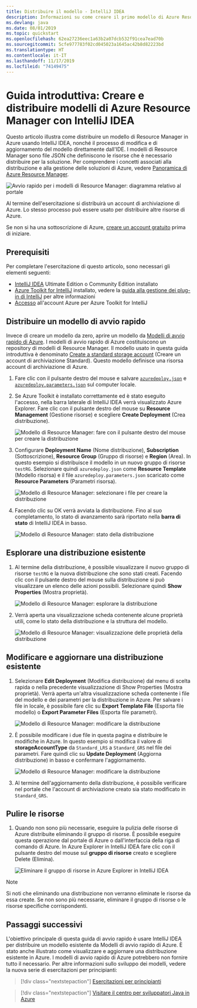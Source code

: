 ```yaml
---
title: Distribuire il modello - IntelliJ IDEA
description: Informazioni su come creare il primo modello di Azure Resource Manager con IntelliJ IDEA ed eseguirne la distribuzione.
ms.devlang: java
ms.date: 08/01/2019
ms.topic: quickstart
ms.openlocfilehash: 62ea27236eec1a63b2a07dcb532f91cea7ead70b
ms.sourcegitcommit: 5cfe977783f02cd045023a1645ac42b8d82223bd
ms.translationtype: HT
ms.contentlocale: it-IT
ms.lasthandoff: 11/17/2019
ms.locfileid: "74149475"
---
```

# <a name="quickstart-create-and-deploy-azure-resource-manager-templates-by-using-the-intellij-idea"></a>Guida introduttiva: Creare e distribuire modelli di Azure Resource Manager con IntelliJ IDEA

Questo articolo illustra come distribuire un modello di Resource Manager in Azure usando IntelliJ IDEA, nonché il processo di modifica e di aggiornamento del modello direttamente dall'IDE. I modelli di Resource Manager sono file JSON che definiscono le risorse che è necessario distribuire per la soluzione. Per comprendere i concetti associati alla distribuzione e alla gestione delle soluzioni di Azure, vedere [Panoramica di Azure Resource Manager](resource-group-overview.md).

![Avvio rapido per i modelli di Resource Manager: diagramma relativo al portale](./media/resource-manager-quickstart-create-templates-use-the-portal/azure-resource-manager-export-deploy-template-portal.png)

Al termine dell'esercitazione si distribuirà un account di archiviazione di Azure. Lo stesso processo può essere usato per distribuire altre risorse di Azure.

Se non si ha una sottoscrizione di Azure, [creare un account gratuito](https://azure.microsoft.com/free/) prima di iniziare.

## <a name="prerequisites"></a>Prerequisiti

Per completare l'esercitazione di questo articolo, sono necessari gli elementi seguenti:

* [IntelliJ IDEA](https://www.jetbrains.com/idea/download/) Ultimate Edition o Community Edition installato
* [Azure Toolkit for IntelliJ](https://plugins.jetbrains.com/plugin/8053) installato, vedere la [guida alla gestione dei plug-in di IntelliJ](https://www.jetbrains.com/help/idea/managing-plugins.html) per altre informazioni
* [Accesso](https://docs.microsoft.com/java/azure/intellij/azure-toolkit-for-intellij-sign-in-instructions) all'account Azure per Azure Toolkit for IntelliJ

## <a name="deploy-a-quickstart-template"></a>Distribuire un modello di avvio rapido

Invece di creare un modello da zero, aprire un modello da [Modelli di avvio rapido di Azure](https://azure.microsoft.com/resources/templates/). I modelli di avvio rapido di Azure costituiscono un repository di modelli di Resource Manager. Il modello usato in questa guida introduttiva è denominato [Create a standard storage account](https://github.com/Azure/azure-quickstart-templates/tree/master/101-storage-account-create/) (Creare un account di archiviazione Standard). Questo modello definisce una risorsa account di archiviazione di Azure.

1. Fare clic con il pulsante destro del mouse e salvare [`azuredeploy.json`](https://raw.githubusercontent.com/Azure/azure-quickstart-templates/master/101-storage-account-create/azuredeploy.json) e [`azuredeploy.parameters.json`](https://raw.githubusercontent.com/Azure/azure-quickstart-templates/master/101-storage-account-create/azuredeploy.parameters.json) sul computer locale.

1. Se Azure Toolkit è installato correttamente ed è stato eseguito l'accesso, nella barra laterale di IntelliJ IDEA verrà visualizzato Azure Explorer. Fare clic con il pulsante destro del mouse su **Resource Management** (Gestione risorse) e scegliere **Create Deployment** (Crea distribuzione).

    ![Modello di Resource Manager: fare con il pulsante destro del mouse per creare la distribuzione](./media/resource-manager-quickstart-create-templates-use-intellij/resource-manager-create-deployment-right-click.png)

1. Configurare **Deployment Name** (Nome distribuzione), **Subscription** (Sottoscrizione), **Resource Group** (Gruppo di risorse) e **Region** (Area). In questo esempio si distribuisce il modello in un nuovo gruppo di risorse `testRG`. Selezionare quindi `azuredeploy.json` come **Resource Template** (Modello risorsa) e il file `azuredeploy.parameters.json` scaricato come **Resource Parameters** (Parametri risorsa).

    ![Modello di Resource Manager: selezionare i file per creare la distribuzione](./media/resource-manager-quickstart-create-templates-use-intellij/resource-manager-create-deployment-select-files.png)

1. Facendo clic su OK verrà avviata la distribuzione. Fino al suo completamento, lo stato di avanzamento sarà riportato nella **barra di stato** di IntelliJ IDEA in basso.

    ![Modello di Resource Manager: stato della distribuzione](./media/resource-manager-quickstart-create-templates-use-intellij/resource-manager-create-deployment-status.png)

## <a name="browse-an-existing-deployment"></a>Esplorare una distribuzione esistente

1. Al termine della distribuzione, è possibile visualizzare il nuovo gruppo di risorse `testRG` e la nuova distribuzione che sono stati creati. Facendo clic con il pulsante destro del mouse sulla distribuzione si può visualizzare un elenco delle azioni possibili. Selezionare quindi **Show Properties** (Mostra proprietà).

    ![Modello di Resource Manager: esplorare la distribuzione](./media/resource-manager-quickstart-create-templates-use-intellij/resource-manager-deployment-browse.png)

1. Verrà aperta una visualizzazione scheda contenente alcune proprietà utili, come lo stato della distribuzione e la struttura del modello.

    ![Modello di Resource Manager: visualizzazione delle proprietà della distribuzione](./media/resource-manager-quickstart-create-templates-use-intellij/resource-manager-deployment-show-properties.png)

## <a name="edit-and-update-an-existing-deployment"></a>Modificare e aggiornare una distribuzione esistente

1. Selezionare **Edit Deployment** (Modifica distribuzione) dal menu di scelta rapida o nella precedente visualizzazione di Show Properties (Mostra proprietà). Verrà aperta un'altra visualizzazione scheda contenente i file del modello e dei parametri per la distribuzione in Azure. Per salvare i file in locale, è possibile fare clic su **Export Template File** (Esporta file modello) o **Export Parameter Files** (Esporta file parametri).

    ![Modello di Resource Manager: modificare la distribuzione](./media/resource-manager-quickstart-create-templates-use-intellij/resource-manager-edit-deployment.png)

1. È possibile modificare i due file in questa pagina e distribuire le modifiche in Azure. In questo esempio si modifica il valore di **storageAccountType** da `Standard_LRS` a `Standard_GRS` nel file dei parametri. Fare quindi clic su **Update Deployment** (Aggiorna distribuzione) in basso e confermare l'aggiornamento.

    ![Modello di Resource Manager: modificare la distribuzione](./media/resource-manager-quickstart-create-templates-use-intellij/resource-manager-edit-deployment-update.png)

1. Al termine dell'aggiornamento della distribuzione, è possibile verificare nel portale che l'account di archiviazione creato sia stato modificato in `Standard_GRS`.

## <a name="clean-up-resources"></a>Pulire le risorse

1. Quando non sono più necessarie, eseguire la pulizia delle risorse di Azure distribuite eliminando il gruppo di risorse. È possibile eseguire questa operazione dal portale di Azure o dall'interfaccia della riga di comando di Azure. In Azure Explorer in IntelliJ IDEA fare clic con il pulsante destro del mouse sul **gruppo di risorse** creato e scegliere Delete (Elimina).

    ![Eliminare il gruppo di risorse in Azure Explorer in IntelliJ IDEA](./media/resource-manager-quickstart-create-templates-use-intellij/delete-resource-group.png)

> [!NOTE]
> Si noti che eliminando una distribuzione non verranno eliminate le risorse da essa create. Se non sono più necessarie, eliminare il gruppo di risorse o le risorse specifiche corrispondenti.

## <a name="next-steps"></a>Passaggi successivi

L'obiettivo principale di questa guida di avvio rapido è usare IntelliJ IDEA per distribuire un modello esistente da Modelli di avvio rapido di Azure. È stato anche illustrato come visualizzare e aggiornare una distribuzione esistente in Azure. I modelli di avvio rapido di Azure potrebbero non fornire tutto il necessario. Per altre informazioni sullo sviluppo dei modelli, vedere la nuova serie di esercitazioni per principianti:

> [!div class="nextstepaction"]
> [Esercitazioni per principianti](./template-tutorial-create-first-template.md)

> [!div class="nextstepaction"]
> [Visitare il centro per sviluppatori Java in Azure](https://docs.microsoft.com/azure/java)
